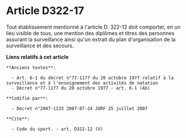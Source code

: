 # Article D322-17

Tout établissement mentionné à l'article D. 322-12 doit comporter, en un lieu visible de tous, une mention des diplômes et
titres des personnes assurant la surveillance ainsi qu'un extrait du plan d'organisation de la surveillance et des secours.

**Liens relatifs à cet article**

	**Anciens textes**:

	  - Art. 6-1 du décret n°77-1177 du 20 octobre 1977 relatif à la surveillance et à l'enseignement des activités de natation
	  - Décret n°77-1177 du 20 octobre 1977 - art. 6-1 (Ab)

	**Codifié par**:

	  - Décret n°2007-1133 2007-07-24 JORF 25 juillet 2007

	**Cite**:

	  - Code du sport. - art. D322-12 (V)
